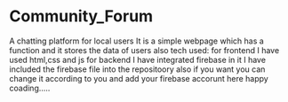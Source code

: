 # Community_Forum

A chatting platform for local users It is a simple webpage which has a function and it stores the data of users also 
tech used: for frontend I have used html,css and js
          for backend I have integrated firebase in it I have included the firebase file into the repositoory also if you want you can change it according to you and add your firebase accorunt here 
          happy coading.....
